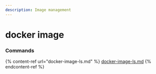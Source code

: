 ```yaml
---
description: Image management
---
```


# docker image

### Commands

{% content-ref url="docker-image-ls.md" %}
[docker-image-ls.md](docker-image-ls.md)
{% endcontent-ref %}
